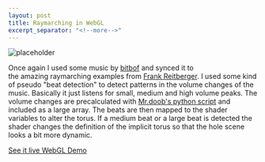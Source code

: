 ```yaml
---
layout: post
title: Raymarching in WebGL
excerpt_separator: "<!--more-->"
---
```


![placeholder]({{site.baseurl}}/assets/images/raymarching.jpg)

Once again&nbsp;I&nbsp;used some music by&nbsp;[bitbof](http://twitter.com/bitbof)&nbsp;and synced it to the&nbsp;amazing&nbsp;raymarching examples from&nbsp;[Frank Reitberger](http://www.dasprinzip.com/prinzipiell/2011/02/21/raymarching/).&nbsp;I used some kind of pseudo "beat detection" to detect patterns in the volume changes of the music. Basically it just listens for small, medium and high volume peaks. The volume changes are precalculated with&nbsp;[Mr.doob's python script](http://mrdoob.com/blog/post/677)&nbsp;and included as a large array. The beats are then mapped to the shader variables to alter the torus. If a medium beat or a large beat is detected the shader changes the definition of the implicit torus so that the hole scene looks a bit more dynamic.

[See it live WebGL Demo](http://bompo-blog.appspot.com/webgl/iteration_music/implicit_music.html)